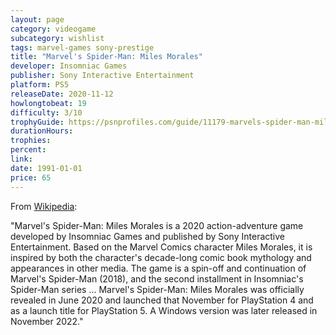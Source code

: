 ```yaml
---
layout: page
category: videogame
subcategory: wishlist
tags: marvel-games sony-prestige
title: "Marvel's Spider-Man: Miles Morales"
developer: Insomniac Games
publisher: Sony Interactive Entertainment
platform: PS5
releaseDate: 2020-11-12
howlongtobeat: 19
difficulty: 3/10
trophyGuide: https://psnprofiles.com/guide/11179-marvels-spider-man-miles-morales-trophy-guide
durationHours:
trophies:
percent:
link:
date: 1991-01-01
price: 65
---
```


From [Wikipedia](https://en.wikipedia.org/wiki/Spider-Man:_Miles_Morales):

"Marvel's Spider-Man: Miles Morales is a 2020 action-adventure game developed by Insomniac Games and published by Sony Interactive Entertainment. Based on the Marvel Comics character Miles Morales, it is inspired by both the character's decade-long comic book mythology and appearances in other media. The game is a spin-off and continuation of Marvel's Spider-Man (2018), and the second installment in Insomniac's Spider-Man series ... Marvel's Spider-Man: Miles Morales was officially revealed in June 2020 and launched that November for PlayStation 4 and as a launch title for PlayStation 5. A Windows version was later released in November 2022."
